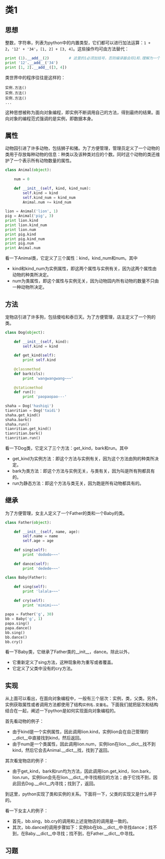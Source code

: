 # 类1

## 思想

整数，字符串，列表为python中的内置类型，它们都可以进行加法运算：`1 + 2`，`'12' + '34'`，`[1, 2] + [3, 4]`。这些操作均可由方法替代：

```python
print (1).__add__(2)         # 这里的1必须加括号，否则编译器会将1和.理解为一个整体，即浮点数1.0，从而报错
print '12'.__add__('34')
print [1, 2].__add__([3, 4])
```

类世界中的程序往往是这样的：

```
实例.方法()
实例.方法()
实例.方法()
...
```

这种思想被称为面向对象编程，即实例不断调用自己的方法，得到最终的结果。面向对象的编程范式强调的是实例，即数据本身。

## 属性

动物园引进了许多动物，包括狮子和猪。为了方便管理，管理员定义了一个动物的类用于存放每种动物的信息：种类以及该种类对应的个数。同时这个动物的类还维护了一个表示所有动物数量的属性。

```python
class Animal(object):
    
    num = 0
    
    def __init__(self, kind, kind_num):
        self.kind = kind
        self.kind_num = kind_num
        Animal.num += kind_num
		
lion = Animal('lion', 1)
pig = Animal('pig', 3)
print lion.kind
print lion.kind_num
print lion.num
print pig.kind
print pig.kind_num
print pig.num
print Animal.num
```

看一下Animal类，它定义了三个属性：kind，kind_num和num。其中

- kind和kind_num为实例属性，即这两个属性与实例有关，因为这两个属性由动物的种类所决定。
- num为类属性，即这个属性与实例无关，因为动物园内所有动物的数量不只由一种动物所决定。

## 方法

宠物店引进了许多狗，包括傻哈和泰日天。为了方便管理，店主定义了一个狗的类。

```python
class Dog(object):
    
    def __init__(self, kind):
        self.kind = kind
    
    def get_kind(self):
        print self.kind
    
    @classmethod
    def bark(cls):
        print 'wangwangwang~~~'
    
    @staticmethod
    def run():
        print 'paopaopao---'
		
shaha = Dog('hashiqi')
tianritian = Dog('taidi')
shaha.get_kind()
shaha.bark()
shaha.run()
tianritian.get_kind()
tianritian.bark()
tianritian.run()
```

看一下Dog类，它定义了三个方法：get_kind，bark和run。其中

- get_kind为实例方法：即这个方法与实例有关，因为这个方法由狗的种类所决定。
- bark为类方法：即这个方法与实例无关，与类有关，因为叫是所有狗都具有的。
- run为静态方法：即这个方法与类无关，因为跑是所有动物都具有的。

## 继承

为了方便管理，女主人定义了一个Father的类和一个Baby的类。

```python
class Father(object):
    
    def __init__(self, name, age):
        self.name = name
        self.age = age
        
    def sing(self):
        print 'dododo~~~'
        
    def dance(self):
        print 'dedede~~~'
        
class Baby(Father):
    
    def sing(self):
        print 'lalala~~~'
        
    def cry(self):
        print 'mimimi~~~'
		
papa = Father('g', 30)
bb = Baby('g', 1)
papa.sing()
papa.dance()
bb.sing()
bb.dance()
bb.cry()
```

看一下Baby类，它继承了Father类的__init__，dance。除此以外，

- 它重新定义了sing方法，这种现象称为重写或者覆盖。
- 它定义了父类中没有的cry方法。

## 实现

从上面可以看出，在面向对象编程中，一般有三个层次：实例，类，父类。另外，实例获取属性或者调用方法都使用了结构`实例名.变量名`。下面我们就把层次和结构结合在一起，阐述一下python是如何实现面向对象编程的。

首先看动物的例子：

- 由于kind是一个实例属性，因此调用lion.kind，实例lion会在自己管理的__dict__中直接找到kind，然后返回。
- 由于num是一个类属性，因此调用lion.num，实例lion在lion.__dict__找不到kind，然后它会去Animal.__dict__找，找到了返回。

其次看宠物店的例子：

- 由于get_kind，bark和run均为方法，因此调用lion.get_kind，lion.bark，lion.run，实例lion会先在lion.__dict__中寻找相应的方法；由于它找不到，因此回去Dog.__dict__内寻找；找到了，返回。

到这里，python实现了类和实例的关系。下面将一下，父类的实现又是什么样子的。

看一下女主人的例子：

- 首先，bb.sing，bb.cry的调用和上述宠物店的调用是一致的。
- 其次，bb.dance的调用步骤如下：实例bb在bb.__dict__中寻找dance；找不到，在Baby.__dict__中寻找；找不到，在Father.__dict__中寻找。

## 习题